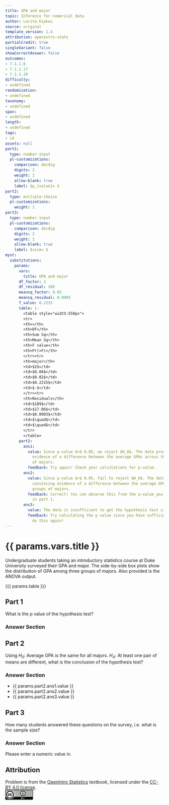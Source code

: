 ```yaml
---
title: GPA and major
topic: Inference for numerical data
author: Larita Kipkeu
source: original
template_version: 1.4
attribution: openintro-stats
partialCredit: true
singleVariant: false
showCorrectAnswer: false
outcomes:
- 7.1.1.8
- 7.1.1.17
- 7.1.1.19
difficulty:
- undefined
randomization:
- undefined
taxonomy:
- undefined
span:
- undefined
length:
- undefined
tags:
- LK
assets: null
part1:
  type: number-input
  pl-customizations:
    comparison: decdig
    digits: 2
    weight: 1
    allow-blank: true
    label: $p_{value}= $
part2:
  type: multiple-choice
  pl-customizations:
    weight: 1
part3:
  type: number-input
  pl-customizations:
    comparison: decdig
    digits: 2
    weight: 1
    allow-blank: true
    label: $size= $
myst:
  substitutions:
    params:
      vars:
        title: GPA and major
      df_factor: 2
      df_residual: 189
      meansq_factor: 0.02
      meansq_residual: 0.0903
      f_value: 0.2215
      table: |-
        <table style="width:550px">
        <tr>
        <th></th>
        <th>Df</th>
        <th>Sum Sq</th>
        <th>Mean Sq</th>
        <th>F value</th>
        <th>Pr(>F)</th>
        </tr><tr>
        <th>major</th>
        <td>$2$</td>
        <td>$0.04$</td>
        <td>$0.02$</td>
        <td>$0.2215$</td>
        <td>$-$</td>
        </tr><tr>
        <th>Residuals</th>
        <td>$189$</td>
        <td>$17.06$</td>
        <td>$0.0903$</td>
        <td>$\quad$</td>
        <td>$\quad$</td>
        </tr>
        </table>
      part2:
        ans1:
          value: Since p-value $<$ 0.05, we reject $H_0$. The data provides convincing
            evidence of a difference between the average GPAs across three groups
            of majors.
          feedback: Try again! Check your calculations for p-value.
        ans2:
          value: Since p-value $>$ 0.05, fail to reject $H_0$. The data do not provide
            convincing evidence of a difference between the average GPAs across three
            groups of majors.
          feedback: Correct! You can observe this from the p-value you calculated
            in part 1.
        ans3:
          value: The data is insufficient to get the hypothesis test significance.
          feedback: Try calculating the p value since you have sufficient data to
            do this again!
---
```

# {{ params.vars.title }}
Undergraduate students taking an introductory statistics course at Duke University surveyed their GPA and major. The side-by-side box plots show the distribution of GPA among three groups of majors. Also provided is the ANOVA output.

<pl-figure file-name="figure 1.png" type="dynamic" width="450px"></pl-figure>

{{{ params.table }}}

## Part 1

What is the p value of the hypothesis test?

### Answer Section

## Part 2

Using $H_0$: Average GPA is the same for all majors. $H_A$: At least one pair of means are different, what is the conclusion of the hypothesis test?

### Answer Section

- {{ params.part2.ans1.value }}
- {{ params.part2.ans2.value }}
- {{ params.part2.ans3.value }}

## Part 3

How many students answered these questions on the survey, i.e. what is the sample size?

### Answer Section

Please enter a numeric value in.

## Attribution

Problem is from the [OpenIntro Statistics](https://openintro.org/book/os/) textbook, licensed under the [CC-BY 4.0 license](https://creativecommons.org/licenses/by/4.0/).<br>![Image representing the Creative Commons 4.0 BY license.](https://raw.githubusercontent.com/firasm/bits/master/by.png)